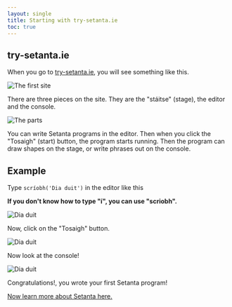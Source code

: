 ```yaml
---
layout: single
title: Starting with try-setanta.ie
toc: true
---
```


## try-setanta.ie

When you go to [try-setanta.ie](https://try-setanta.ie), you will see something like this.

![The first site](/assets/images/teagaisc/teagaisc01.png)

There are three pieces on the site. They are the "stáitse" (stage), the editor and the console.

![The parts](/assets/images/teagaisc/tutorial01.png)

You can write Setanta programs in the editor. Then when you click the "Tosaigh" (start) button, the program starts running. Then the program can draw shapes on the stage, or write phrases out on the console.

## Example

Type `scríobh('Dia duit')` in the editor like this

**If you don't know how to type "í", you can use "scriobh".**

![Dia duit](/assets/images/teagaisc/teagaisc03.png)

Now, click on the "Tosaigh" button.

![Dia duit](/assets/images/teagaisc/teagaisc04.png)

Now look at the console!

![Dia duit](/assets/images/teagaisc/teagaisc05.png)

Congratulations!, you wrote your first Setanta program!

[Now learn more about Setanta here.](/gaeilge/03-teagaisc)
